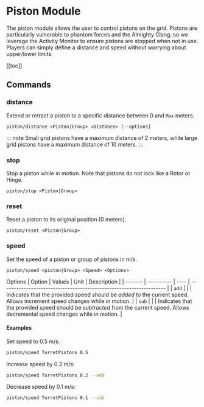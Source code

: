 # Piston Module
<!-- [< Modules](../Modules.md) -->

The piston module allows the user to control pistons on the grid.  Pistons are particularly vulnerable to phantom forces and the Almighty Clang, so we leverage the Activity Monitor to ensure pistons are stopped when not in use. Players can simply define a distance and speed without worrying about upper/lower limits.

[[toc]]

## Commands

### distance
Extend or retract a piston to a specific distance between 0 and `Max` meters.
```
piston/distance <Piston|Group> <Distance> [--options]
```

::: note
Small grid pistons have a maximum distance of 2 meters, while large grid pistons have a maximum distance of 10 meters.
:::

### stop
Stop a piston while in motion. Note that pistons do not lock like a Rotor or Hinge.
```
piston/stop <Piston|Group>
```

### reset
Reset a piston to its original position (0 meters).
```
piston/reset <Piston|Group>
```

### speed
Set the speed of a piston or group of pistons in m/s.
```
piston/speed <piston|Group> <Speed> <Options>
```

Options
| Option  | Values     | Unit | Description                                                         |
| ------- | ---------- | ---- | ------------------------------------------------------------------- |
| `add` |  |   | Indicates that the provided speed should be *added* to the current speed. Allows increment speed changes while in motion. |
| `sub` |  |   | Indicates that the provided speed should be *subtracted* from the current speed. Allows decremental speed changes while in motion. |

#### Examples
Set speed to 0.5 m/s:

```bash
piston/speed TurretPistons 0.5
```

Increase speed by 0.2 m/s:

```bash
piston/speed TurretPistons 0.2 --add
```

Decrease speed by 0.1 m/s:

```bash
piston/speed TurretPistons 0.1 --sub
```


<!--- 

PISTON ACTIONS


Add Top Part
DecreaseChangeIntervalSlider
DecreaseFontSize
DecreaseLowerLimit
DecreaseMaxImpulseAxis
DecreaseMaxImpulseNonAxis
DecreaseSafetyDetach
DecreaseTextPaddingSlider
DecreaseUpperLimit
DecreaseVelocity
DecreaseWeld speed
Extend
Force weld
IncreaseChangeIntervalSlider
IncreaseFontSize
IncreaseLowerLimit
IncreaseMaxImpulseAxis
IncreaseMaxImpulseNonAxis
IncreaseSafetyDetach
IncreaseTextPaddingSlider
IncreaseUpperLimit
IncreaseVelocity
IncreaseWeld speed
OnOff
OnOff_Off
OnOff_On
PreserveAspectRatio
ResetVelocity
Retract
Reverse
SetAndMove
SetVelocity
ShareInertiaTensor
ShowOnHUD
ShowOnHUD_Off
ShowOnHUD_On



--->

<!--- markdown table with columns for subsequent parameters and options --->

<!---
Labels are uneccesary but may be added as the last parameter.


| Action							| Param 1	| Param 2	| Param 3 | Param 4 | Param 5 |
|-----------						|---------	|---------	|---------|---------|---------|
| "Add Top Part"					|			|			|         |         |         |
| DecreaseChangeIntervalSlider		|			|			|         |         |         |
| DecreaseFontSize					|			|			|         |         |         |
| DecreaseLowerLimit				|			|			|         |         |         |
| DecreaseMaxImpulseAxis			|			|			|         |         |         |
| DecreaseMaxImpulseNonAxis			|			|			|         |         |         |
| DecreaseSafetyDetach				|			|			|         |         |         |
| DecreaseTextPaddingSlider			|			|			|         |         |         |
| DecreaseUpperLimit				|			|			|         |         |         |
| DecreaseVelocity					|			|			|         |         |         |
| DecreaseWeld speed				|			|			|         |         |         |
| Extend							|			|			|         |         |         |
| Force weld						|			|			|         |         |         |
| IncreaseChangeIntervalSlider		|			|			|         |         |         |
| IncreaseFontSize					|			|			|         |         |         |
| IncreaseLowerLimit				|			|			|         |         |         |
| IncreaseMaxImpulseAxis			|			|			|         |         |         |
| IncreaseMaxImpulseNonAxis			|			|			|         |         |         |
| IncreaseSafetyDetach				|			|			|         |         |         |
| IncreaseTextPaddingSlider			|			|			|         |         |         |
| IncreaseUpperLimit				|			|			|         |         |         |
| IncreaseVelocity					|			|			|         |         |         |
| IncreaseWeld speed				|			|			|         |         |         |
| OnOff								|			|			|         |         |         |
| OnOff_Off							|			|			|         |         |         |
| OnOff_On							|			|			|         |         |         |
| PreserveAspectRatio				|			|			|         |         |         |
| ResetVelocity						|			|			|         |         |         |
| Retract							|			|			|         |         |         |
| Reverse							|			|			|         |         |         |
| SetAndMove						| distance (1.2)		| velocity (2.5)		|  Label    |         |         |
| SetVelocity						| velocity (+/-2.5)			|			|         |         |         |
| ShareInertiaTensor				|			|			|         |         |         |
| ShowOnHUD							|			|			|         |         |         |
| ShowOnHUD_Off						|			|			|         |         |         |
| ShowOnHUD_On						|			|			|         |         |         |
--->